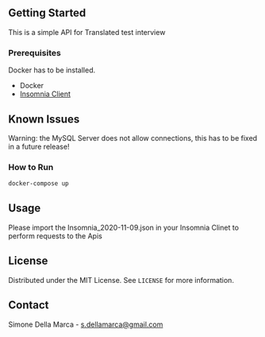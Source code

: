 <!-- GETTING STARTED -->

## Getting Started

This is a simple API for Translated test interview

### Prerequisites

Docker has to be installed.

- Docker
- [Insomnia Client](https://insomnia.rest/)

## Known Issues

Warning: the MySQL Server does not allow connections, this has to be fixed in a future release!

### How to Run

```sh
docker-compose up
```

<!-- USAGE EXAMPLES -->

## Usage

Please import the Insomnia_2020-11-09.json in your Insomnia Clinet to perform requests to the Apis

<!-- LICENSE -->

## License

Distributed under the MIT License. See `LICENSE` for more information.

<!-- CONTACT -->

## Contact

Simone Della Marca - s.dellamarca@gmail.com
